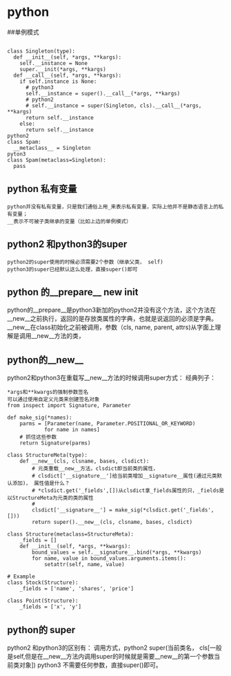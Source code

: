 # python
##单例模式
```

class Singleton(type):
  def __init__(self, *args, **kargs):
    self.__instance = None
    super.__init(*args, **kargs)
  def __call__(self, *args, **kargs):
    if self.instance is None:
      # python3
      self.__instance = super().__call__(*args, **kargs)
      # python2
      # self.__instance = super(Singleton, cls).__call__(*args, **kargs)
      return self.__instance
    else:
      return self.__instance
python2
class Spam:
  __metaclass__ = Singleton
pyton3
class Spam(metaclass=Singleton):
  pass
```

## python 私有变量
```
python并没有私有变量，只是我们通俗上用_来表示私有变量，实际上他并不是静态语言上的私有变量；
__表示不可被子类继承的变量（比如上边的单例模式）
```
## python2 和python3的super
```
python2的super使用的时候必须需要2个参数（继承父类， self)
python3的super已经默认这么处理，直接super()即可
```

## python 的__prepare__ __new__ __init__ 
python的__prepare__是python3新加的python2并没有这个方法，这个方法在__new__之前执行，返回的是存放类属性的字典，也就是说返回的必须是字典。
__new__在class初始化之前被调用，参数（cls, name, parent, attrs)从字面上理解是调用__new__方法的类，


## python的__new__
python2和python3在重载写__new__方法的时候调用super方式：
经典列子：
```
*args和**kwargs的强制参数签名
可以通过使用自定义元类来创建签名对象
from inspect import Signature, Parameter

def make_sig(*names):
    parms = [Parameter(name, Parameter.POSITIONAL_OR_KEYWORD)
            for name in names]
    # 抓住这些参数
    return Signature(parms)

class StructureMeta(type):
    def __new__(cls, clsname, bases, clsdict):
        # 元类重载__new__方法，clsdict即当前类的属性，
        # clsdict['__signature__']给当前类增加__signature__属性(通过元类默认添加)， 属性值是什么？
        # *clsdict.get('_fields',[])从clsdict拿_fields属性的只，_fields是以StructureMeta为元类的类的属性
        # 
        clsdict['__signature__'] = make_sig(*clsdict.get('_fields',[]))
        return super().__new__(cls, clsname, bases, clsdict)

class Structure(metaclass=StructureMeta):
    _fields = []
    def __init__(self, *args, **kwargs):
        bound_values = self.__signature__.bind(*args, **kwargs)
        for name, value in bound_values.arguments.items():
            setattr(self, name, value)

# Example
class Stock(Structure):
    _fields = ['name', 'shares', 'price']

class Point(Structure):
    _fields = ['x', 'y']
```


## python的 super
python2 和python3的区别有：
调用方式，python2
super(当前类名， cls[一般是self,但是在__new__方法内调用super的时候就是需要__new__的第一个参数当前类对象])
python3
不需要任何参数，直接super()即可。


